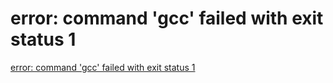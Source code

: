 # error: command 'gcc' failed with exit status 1
[error: command 'gcc' failed with exit status 1](https://aiwithcloud.com/2021/07/25/error-command-gcc-failed-with-exit-status-1/)